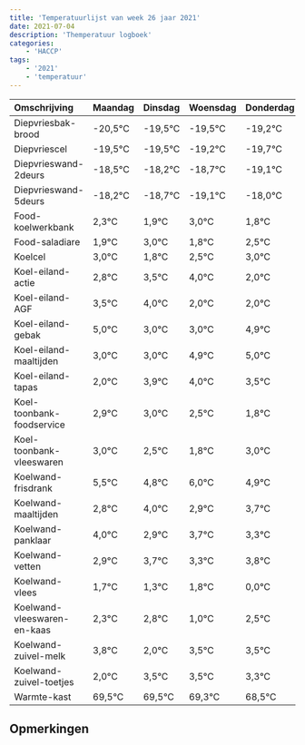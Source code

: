```yaml
---
title: 'Temperatuurlijst van week 26 jaar 2021'
date: 2021-07-04
description: 'Themperatuur logboek'
categories:
    - 'HACCP'
tags:
    - '2021'
    - 'temperatuur'
---
```

|Omschrijving|Maandag|Dinsdag|Woensdag|Donderdag|Vrijdag|Zaterdag|Zondag|
|:---|:---|:---|:---|:---|:---|:---|:---|
|Diepvriesbak-brood|-20,5°C|-19,5°C|-19,5°C|-19,2°C|-19,7°C|-20,1°C|-19,0°C|
|Diepvriescel|-19,5°C|-19,5°C|-19,2°C|-19,7°C|-20,1°C|-19,0°C|-20,2°C|
|Diepvrieswand-2deurs|-18,5°C|-18,2°C|-18,7°C|-19,1°C|-18,0°C|-19,2°C|-18,5°C|
|Diepvrieswand-5deurs|-18,2°C|-18,7°C|-19,1°C|-18,0°C|-19,2°C|-18,5°C|-18,0°C|
|Food-koelwerkbank|2,3°C|1,9°C|3,0°C|1,8°C|2,5°C|3,0°C|1,0°C|
|Food-saladiare|1,9°C|3,0°C|1,8°C|2,5°C|3,0°C|1,0°C|1,0°C|
|Koelcel|3,0°C|1,8°C|2,5°C|3,0°C|1,0°C|1,0°C|2,9°C|
|Koel-eiland-actie|2,8°C|3,5°C|4,0°C|2,0°C|2,0°C|3,9°C|4,0°C|
|Koel-eiland-AGF|3,5°C|4,0°C|2,0°C|2,0°C|3,9°C|4,0°C|3,5°C|
|Koel-eiland-gebak|5,0°C|3,0°C|3,0°C|4,9°C|5,0°C|4,5°C|3,8°C|
|Koel-eiland-maaltijden|3,0°C|3,0°C|4,9°C|5,0°C|4,5°C|3,8°C|5,0°C|
|Koel-eiland-tapas|2,0°C|3,9°C|4,0°C|3,5°C|2,8°C|4,0°C|2,9°C|
|Koel-toonbank-foodservice|2,9°C|3,0°C|2,5°C|1,8°C|3,0°C|1,9°C|2,7°C|
|Koel-toonbank-vleeswaren|3,0°C|2,5°C|1,8°C|3,0°C|1,9°C|2,7°C|2,3°C|
|Koelwand-frisdrank|5,5°C|4,8°C|6,0°C|4,9°C|5,7°C|5,3°C|5,8°C|
|Koelwand-maaltijden|2,8°C|4,0°C|2,9°C|3,7°C|3,3°C|3,8°C|2,0°C|
|Koelwand-panklaar|4,0°C|2,9°C|3,7°C|3,3°C|3,8°C|2,0°C|3,5°C|
|Koelwand-vetten|2,9°C|3,7°C|3,3°C|3,8°C|2,0°C|3,5°C|3,5°C|
|Koelwand-vlees|1,7°C|1,3°C|1,8°C|0,0°C|1,5°C|1,5°C|1,3°C|
|Koelwand-vleeswaren-en-kaas|2,3°C|2,8°C|1,0°C|2,5°C|2,5°C|2,3°C|1,5°C|
|Koelwand-zuivel-melk|3,8°C|2,0°C|3,5°C|3,5°C|3,3°C|2,5°C|2,0°C|
|Koelwand-zuivel-toetjes|2,0°C|3,5°C|3,5°C|3,3°C|2,5°C|2,0°C|3,2°C|
|Warmte-kast|69,5°C|69,5°C|69,3°C|68,5°C|68,0°C|69,2°C|68,4°C|

## Opmerkingen


